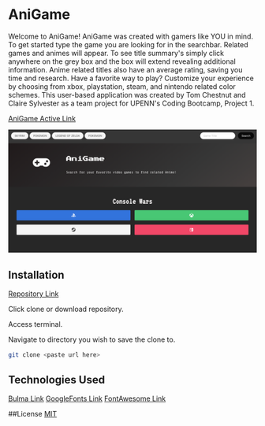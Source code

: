 # AniGame

Welcome to AniGame! AniGame was created with gamers like YOU in mind. To get started type the game you are looking for in the searchbar. Related games and animes will appear. To see title summary's simply click anywhere on the grey box and the box will extend revealing additional information. Anime related titles also have an average rating, saving you time and research. Have a favorite way to play? Customize your experience by choosing from xbox, playstation, steam, and nintendo related color schemes. This user-based application was created by Tom Chestnut and Claire Sylvester as a team project for UPENN's Coding Bootcamp, Project 1.

[AniGame Active Link](https://cfsylvester.github.io/AniGame/)


![AniGame Homepage](./assets/images/AniGame-homepage.png)

## Installation

[Repository Link](https://github.com/CFsylvester/AniGame)

Click clone or download repository. 

Access terminal.  

Navigate to directory you wish to save the clone to.  

```bash
git clone <paste url here>
```


## Technologies Used

[Bulma Link](https://bulma.io/) 
[GoogleFonts Link](https://fonts.google.com/)
[FontAwesome Link](https://fontawesome.com/)

##License 
[MIT]()
